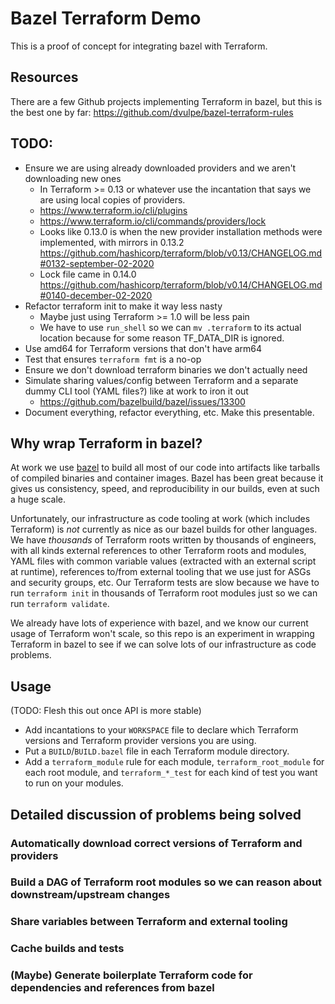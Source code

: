 # Bazel Terraform Demo

This is a proof of concept for integrating bazel with Terraform.

## Resources

There are a few Github projects implementing Terraform in bazel, but this is the
best one by far: https://github.com/dvulpe/bazel-terraform-rules

## TODO:

- Ensure we are using already downloaded providers and we aren't downloading new
  ones
  - In Terraform >= 0.13 or whatever use the incantation that says we are using
    local copies of providers.
  - https://www.terraform.io/cli/plugins
  - https://www.terraform.io/cli/commands/providers/lock
  - Looks like 0.13.0 is when the new provider installation methods were
    implemented, with mirrors in 0.13.2
    https://github.com/hashicorp/terraform/blob/v0.13/CHANGELOG.md#0132-september-02-2020
  - Lock file came in 0.14.0 https://github.com/hashicorp/terraform/blob/v0.14/CHANGELOG.md#0140-december-02-2020
- Refactor terraform init to make it way less nasty
  - Maybe just using Terraform >= 1.0 will be less pain
  - We have to use `run_shell` so we can `mv .terraform` to its actual location
    because for some reason TF_DATA_DIR is ignored.
- Use amd64 for Terraform versions that don't have arm64
- Test that ensures `terraform fmt` is a no-op
- Ensure we don't download terraform binaries we don't actually need
- Simulate sharing values/config between Terraform and a separate dummy CLI tool
  (YAML files?) like at work to iron it out
  - https://github.com/bazelbuild/bazel/issues/13300
- Document everything, refactor everything, etc. Make this presentable.

## Why wrap Terraform in bazel?

At work we use [bazel](https://bazel.build/) to build all most of our code into
artifacts like tarballs of compiled binaries and container images. Bazel has
been great because it gives us consistency, speed, and reproducibility in our
builds, even at such a huge scale.

Unfortunately, our infrastructure as code tooling at work (which includes
Terraform) is _not_ currently as nice as our bazel builds for other languages.
We have _thousands_ of Terraform roots written by thousands of engineers, with
all kinds external references to other Terraform roots and modules, YAML files
with common variable values (extracted with an external script at runtime),
references to/from external tooling that we use just for ASGs and security
groups, etc. Our Terraform tests are slow because we have to run `terraform
init` in thousands of Terraform root modules just so we can run `terraform
validate`.

We already have lots of experience with bazel, and we know our current usage of
Terraform won't scale, so this repo is an experiment in wrapping Terraform in
bazel to see if we can solve lots of our infrastructure as code problems.

## Usage

(TODO: Flesh this out once API is more stable)

- Add incantations to your `WORKSPACE` file to declare which Terraform versions
  and Terraform provider versions you are using.
- Put a `BUILD`/`BUILD.bazel` file in each Terraform module directory.
- Add a `terraform_module` rule for each module, `terraform_root_module` for
  each root module, and `terraform_*_test` for each kind of test you want to run
  on your modules.

## Detailed discussion of problems being solved

### Automatically download correct versions of Terraform and providers

### Build a DAG of Terraform root modules so we can reason about downstream/upstream changes

### Share variables between Terraform and external tooling

### Cache builds and tests

### (Maybe) Generate boilerplate Terraform code for dependencies and references from bazel
